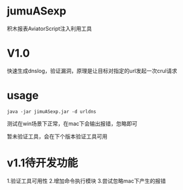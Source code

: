 # jumuASexp
积木报表AviatorScript注入利用工具

# V1.0
快速生成dnslog，验证漏洞，原理是让目标对指定的url发起一次crul请求

# usage
```
java -jar jimuASexp.jar -d urldns
```

测试在win场景下正常，在mac下会输出报错，忽略即可


暂未验证工具，会在下个版本验证工具可用


# v1.1待开发功能
1.验证工具可用性
2.增加命令执行模块
3.尝试忽略mac下产生的报错

